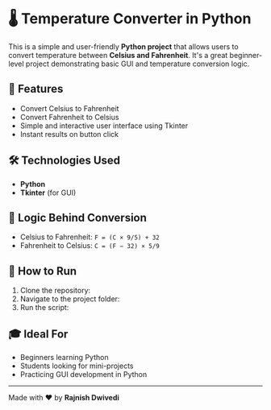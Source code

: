 # 🌡️ Temperature Converter in Python

This is a simple and user-friendly **Python project** that allows users to convert temperature between **Celsius and Fahrenheit**. It's a great beginner-level project demonstrating basic GUI and temperature conversion logic.

## 🚀 Features

- Convert Celsius to Fahrenheit
- Convert Fahrenheit to Celsius
- Simple and interactive user interface using Tkinter
- Instant results on button click

## 🛠️ Technologies Used

- **Python**
- **Tkinter** (for GUI)

## 🧠 Logic Behind Conversion

- Celsius to Fahrenheit: `F = (C × 9/5) + 32`
- Fahrenheit to Celsius: `C = (F − 32) × 5/9`

## 📁 How to Run

1. Clone the repository:
2. Navigate to the project folder:
3. Run the script:

## 🎓 Ideal For

- Beginners learning Python
- Students looking for mini-projects
- Practicing GUI development in Python

---

Made with ❤️ by **Rajnish Dwivedi**
